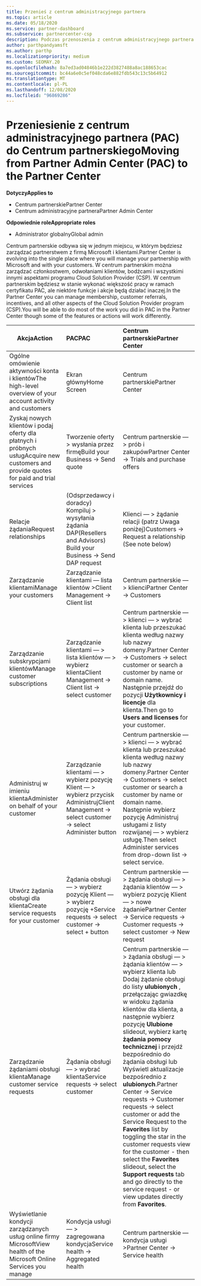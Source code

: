 ```yaml
---
title: Przenieś z centrum administracyjnego partnera
ms.topic: article
ms.date: 05/18/2020
ms.service: partner-dashboard
ms.subservice: partnercenter-csp
description: Podczas przenoszenia z centrum administracyjnego partnera (PAC) do Centrum partnerskiego, Dowiedz się, jak zarządzać członkostwem w programie CSP, oddziałami i zachętami klientów.
author: parthpandyamsft
ms.author: parthp
ms.localizationpriority: medium
ms.custom: SEOMAY.20
ms.openlocfilehash: 8a7ed3ad04846b1e222d3827488a8ac188653cac
ms.sourcegitcommit: bc44a6e0c5ef048cda6e882fdb543c13c5b64912
ms.translationtype: MT
ms.contentlocale: pl-PL
ms.lasthandoff: 12/08/2020
ms.locfileid: "96869286"
---
```

# <a name="moving-from-partner-admin-center-pac-to-the-partner-center"></a><span data-ttu-id="08aa6-103">Przeniesienie z centrum administracyjnego partnera (PAC) do Centrum partnerskiego</span><span class="sxs-lookup"><span data-stu-id="08aa6-103">Moving from Partner Admin Center (PAC) to the Partner Center</span></span>

<span data-ttu-id="08aa6-104">**Dotyczy**</span><span class="sxs-lookup"><span data-stu-id="08aa6-104">**Applies to**</span></span>
- <span data-ttu-id="08aa6-105">Centrum partnerskie</span><span class="sxs-lookup"><span data-stu-id="08aa6-105">Partner Center</span></span>
- <span data-ttu-id="08aa6-106">Centrum administracyjne partnera</span><span class="sxs-lookup"><span data-stu-id="08aa6-106">Partner Admin Center</span></span>

<span data-ttu-id="08aa6-107">**Odpowiednie role**</span><span class="sxs-lookup"><span data-stu-id="08aa6-107">**Appropriate roles**</span></span>
- <span data-ttu-id="08aa6-108">Administrator globalny</span><span class="sxs-lookup"><span data-stu-id="08aa6-108">Global admin</span></span>

<span data-ttu-id="08aa6-109">Centrum partnerskie odbywa się w jednym miejscu, w którym będziesz zarządzać partnerstwem z firmą Microsoft i klientami.</span><span class="sxs-lookup"><span data-stu-id="08aa6-109">Partner Center is evolving into the single place where you will manage your partnership with Microsoft and with your customers.</span></span> <span data-ttu-id="08aa6-110">W centrum partnerskim można zarządzać członkostwem, odwołaniami klientów, bodźcami i wszystkimi innymi aspektami programu Cloud Solution Provider (CSP). W centrum partnerskim będziesz w stanie wykonać większość pracy w ramach certyfikatu PAC, ale niektóre funkcje i akcje będą działać inaczej.</span><span class="sxs-lookup"><span data-stu-id="08aa6-110">In the Partner Center you can manage membership, customer referrals, incentives, and all other aspects of the Cloud Solution Provider program (CSP).You will be able to do most of the work you did in PAC in the Partner Center though some of the features or actions will work differently.</span></span>


|<span data-ttu-id="08aa6-111">**Akcja**</span><span class="sxs-lookup"><span data-stu-id="08aa6-111">**Action**</span></span>   |<span data-ttu-id="08aa6-112">**PAC**</span><span class="sxs-lookup"><span data-stu-id="08aa6-112">**PAC**</span></span>   |<span data-ttu-id="08aa6-113">**Centrum partnerskie**</span><span class="sxs-lookup"><span data-stu-id="08aa6-113">**Partner Center**</span></span>   |
|--------------|:--------------|:---------------|
|<span data-ttu-id="08aa6-114">Ogólne omówienie aktywności konta i klientów</span><span class="sxs-lookup"><span data-stu-id="08aa6-114">The high-level overview of your account activity and customers</span></span>|<span data-ttu-id="08aa6-115">Ekran główny</span><span class="sxs-lookup"><span data-stu-id="08aa6-115">Home Screen</span></span>|<span data-ttu-id="08aa6-116">Centrum partnerskie</span><span class="sxs-lookup"><span data-stu-id="08aa6-116">Partner Center</span></span>|
|<span data-ttu-id="08aa6-117">Zyskaj nowych klientów i podaj oferty dla płatnych i próbnych usług</span><span class="sxs-lookup"><span data-stu-id="08aa6-117">Acquire new customers and provide quotes for paid and trial services</span></span>|<span data-ttu-id="08aa6-118">Tworzenie oferty > wysłania przez firmę</span><span class="sxs-lookup"><span data-stu-id="08aa6-118">Build your Business -> Send quote</span></span>|<span data-ttu-id="08aa6-119">Centrum partnerskie — > prób i zakupów</span><span class="sxs-lookup"><span data-stu-id="08aa6-119">Partner Center -> Trials and purchase offers</span></span> |
|<span data-ttu-id="08aa6-120">Relacje żądania</span><span class="sxs-lookup"><span data-stu-id="08aa6-120">Request relationships</span></span>|<span data-ttu-id="08aa6-121">(Odsprzedawcy i doradcy) Kompiluj > wysyłania żądania DAP</span><span class="sxs-lookup"><span data-stu-id="08aa6-121">(Resellers and Advisors) Build your Business -> Send DAP request</span></span>|<span data-ttu-id="08aa6-122">Klienci — > żądanie relacji (patrz Uwaga poniżej)</span><span class="sxs-lookup"><span data-stu-id="08aa6-122">Customers -> Request a relationship (See note below)</span></span>|
|<span data-ttu-id="08aa6-123">Zarządzanie klientami</span><span class="sxs-lookup"><span data-stu-id="08aa6-123">Manage your customers</span></span>|<span data-ttu-id="08aa6-124">Zarządzanie klientami — lista klientów ></span><span class="sxs-lookup"><span data-stu-id="08aa6-124">Client Management -> Client list</span></span>|<span data-ttu-id="08aa6-125">Centrum partnerskie — > klienci</span><span class="sxs-lookup"><span data-stu-id="08aa6-125">Partner Center -> Customers</span></span>|
|<span data-ttu-id="08aa6-126">Zarządzanie subskrypcjami klientów</span><span class="sxs-lookup"><span data-stu-id="08aa6-126">Manage customer subscriptions</span></span>|<span data-ttu-id="08aa6-127">Zarządzanie klientami — > lista klientów — > wybierz klienta</span><span class="sxs-lookup"><span data-stu-id="08aa6-127">Client Management -> Client list -> select customer</span></span>|<span data-ttu-id="08aa6-128">Centrum partnerskie — > klienci — > wybrać klienta lub przeszukać klienta według nazwy lub nazwy domeny.</span><span class="sxs-lookup"><span data-stu-id="08aa6-128">Partner Center -> Customers -> select customer or search a customer by name or domain name.</span></span> <span data-ttu-id="08aa6-129">Następnie przejdź do pozycji **Użytkownicy i licencje** dla klienta.</span><span class="sxs-lookup"><span data-stu-id="08aa6-129">Then go  to **Users and licenses** for your customer.</span></span>|
|<span data-ttu-id="08aa6-130">Administruj w imieniu klienta</span><span class="sxs-lookup"><span data-stu-id="08aa6-130">Administer on behalf of your customer</span></span>|<span data-ttu-id="08aa6-131">Zarządzanie klientami — > wybierz pozycję Klient — > wybierz przycisk Administruj</span><span class="sxs-lookup"><span data-stu-id="08aa6-131">Client Management -> select customer -> select Administer button</span></span>|<span data-ttu-id="08aa6-132">Centrum partnerskie — > klienci — > wybrać klienta lub przeszukać klienta według nazwy lub nazwy domeny.</span><span class="sxs-lookup"><span data-stu-id="08aa6-132">Partner Center -> Customers -> select customer or search a customer by name or domain name.</span></span> <span data-ttu-id="08aa6-133">Następnie wybierz pozycję Administruj usługami z listy rozwijanej — > wybierz usługę.</span><span class="sxs-lookup"><span data-stu-id="08aa6-133">Then select Administer services from drop-down list -> select service.</span></span>|
|<span data-ttu-id="08aa6-134">Utwórz żądania obsługi dla klienta</span><span class="sxs-lookup"><span data-stu-id="08aa6-134">Create service requests for your customer</span></span>|<span data-ttu-id="08aa6-135">Żądania obsługi — > wybierz pozycję Klient — > wybierz pozycję +</span><span class="sxs-lookup"><span data-stu-id="08aa6-135">Service requests -> select customer -> select + button</span></span> | <span data-ttu-id="08aa6-136">Centrum partnerskie — > żądania obsługi — > żądania klientów — > wybierz pozycję Klient — > nowe żądanie</span><span class="sxs-lookup"><span data-stu-id="08aa6-136">Partner Center -> Service requests -> Customer requests -> select customer -> New request</span></span>|
|<span data-ttu-id="08aa6-137">Zarządzanie żądaniami obsługi klienta</span><span class="sxs-lookup"><span data-stu-id="08aa6-137">Manage customer service requests</span></span>| <span data-ttu-id="08aa6-138">Żądania obsługi — > wybrać klienta</span><span class="sxs-lookup"><span data-stu-id="08aa6-138">Service requests -> select customer</span></span>|<span data-ttu-id="08aa6-139">Centrum partnerskie — > żądania obsługi — > żądania klientów — > wybierz klienta lub Dodaj żądanie obsługi do listy **ulubionych** , przełączając gwiazdkę w widoku żądania klientów dla klienta, a następnie wybierz pozycję **Ulubione** slideout, wybierz kartę **żądania pomocy technicznej** i przejdź bezpośrednio do żądania obsługi lub Wyświetl aktualizacje bezpośrednio z **ulubionych**.</span><span class="sxs-lookup"><span data-stu-id="08aa6-139">Partner Center -> Service requests -> Customer requests -> select customer or add the Service Request to the **Favorites** list by toggling the star in the customer requests view for the customer - then select the **Favorites** slideout, select the **Support requests** tab and go directly to the service request - or view updates directly from **Favorites**.</span></span>|
|<span data-ttu-id="08aa6-140">Wyświetlanie kondycji zarządzanych usług online firmy Microsoft</span><span class="sxs-lookup"><span data-stu-id="08aa6-140">View health of the Microsoft Online Services you manage</span></span>|<span data-ttu-id="08aa6-141">Kondycja usługi — > zagregowana kondycja</span><span class="sxs-lookup"><span data-stu-id="08aa6-141">Service health -> Aggregated health</span></span>|<span data-ttu-id="08aa6-142">Centrum partnerskie — kondycja usługi ></span><span class="sxs-lookup"><span data-stu-id="08aa6-142">Partner Center -> Service health</span></span>|
